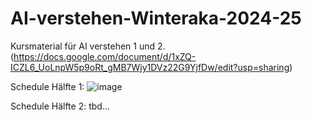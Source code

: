 # AI-verstehen-Winteraka-2024-25
Kursmaterial für AI verstehen 1 und 2.
(https://docs.google.com/document/d/1xZQ-ICZL6_UoLnpW5p9oRt_gMB7Wjy1DVz22G9YjfDw/edit?usp=sharing) 

Schedule Hälfte 1:
![image](https://github.com/user-attachments/assets/3d2adc18-2123-4070-a46e-45e28331d702)

Schedule Hälfte 2: 
tbd...
